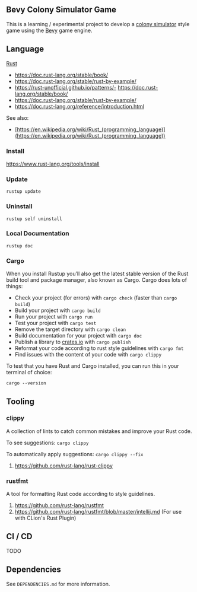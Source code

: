 ## Bevy Colony Simulator Game

This is a learning / experimental project to develop
a [colony simulator](https://en.wikipedia.org/wiki/Construction_and_management_simulation) style game using
the [Bevy](https://bevyengine.org/) game engine.

## Language

[Rust](https://www.rust-lang.org/)

- https://doc.rust-lang.org/stable/book/
- https://doc.rust-lang.org/stable/rust-by-example/
- https://rust-unofficial.github.io/patterns/- https://doc.rust-lang.org/stable/book/
- https://doc.rust-lang.org/stable/rust-by-example/
- https://doc.rust-lang.org/reference/introduction.html

See also:

- [https://en.wikipedia.org/wiki/Rust_(programming_language)](https://en.wikipedia.org/wiki/Rust_(programming_language))

### Install

https://www.rust-lang.org/tools/install

### Update

`rustup update`

### Uninstall

`rustup self uninstall`

### Local Documentation

`rustup doc`

### Cargo

When you install Rustup you’ll also get the latest stable version of the Rust build tool and package manager, also known
as Cargo. Cargo does lots of things:

- Check your project (for errors) with `cargo check` (faster than `cargo build`)
- Build your project with `cargo build`
- Run your project with `cargo run`
- Test your project with `cargo test`
- Remove the target directory with `cargo clean`
- Build documentation for your project with `cargo doc`
- Publish a library to [crates.io](https://crates.io) with `cargo publish`
- Reformat your code according to rust style guidelines with `cargo fmt`
- Find issues with the content of your code with `cargo clippy`

To test that you have Rust and Cargo installed, you can run this in your terminal of choice:

`cargo --version`

## Tooling

### clippy

A collection of lints to catch common mistakes and improve your Rust code.

To see suggestions: `cargo clippy`

To automatically apply suggestions: `cargo clippy --fix`

1. https://github.com/rust-lang/rust-clippy

### rustfmt

A tool for formatting Rust code according to style guidelines.

1. https://github.com/rust-lang/rustfmt
2. https://github.com/rust-lang/rustfmt/blob/master/intellij.md (For use with CLion's Rust Plugin)

## CI / CD

TODO

## Dependencies

See `DEPENDENCIES.md` for more information.